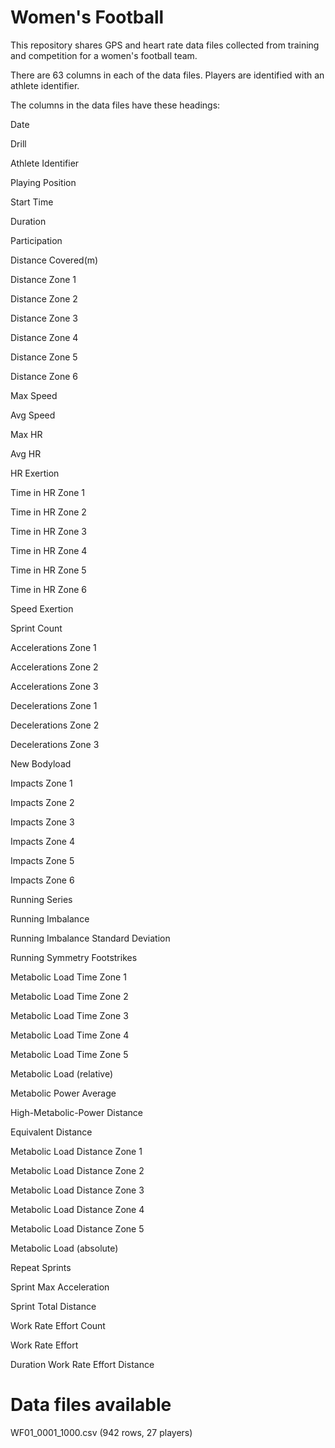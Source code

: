 Women's Football
================
This repository shares GPS and heart rate data files collected from training and competition for a women's football team.

There are 63 columns in each of the data files. Players are identified with an athlete identifier.

The columns in the data files have these headings:

Date	

Drill	

Athlete Identifier

Playing Position	

Start Time	

Duration	

Participation	

Distance Covered(m)	

Distance Zone 1	

Distance Zone 2	

Distance Zone 3	

Distance Zone 4	

Distance Zone 5	

Distance Zone 6	

Max Speed	

Avg Speed	

Max HR	

Avg HR	

HR Exertion

Time in HR Zone 1	

Time in HR Zone 2	

Time in HR Zone 3	

Time in HR Zone 4	

Time in HR Zone 5	

Time in HR Zone 6	

Speed Exertion	

Sprint Count	

Accelerations Zone 1	

Accelerations Zone 2	

Accelerations Zone 3	

Decelerations Zone 1	

Decelerations Zone 2	

Decelerations Zone 3	

New Bodyload	

Impacts Zone 1	

Impacts Zone 2

Impacts Zone 3	

Impacts Zone 4	

Impacts Zone 5	

Impacts Zone 6	

Running Series	

Running Imbalance	

Running Imbalance Standard Deviation	

Running Symmetry Footstrikes	

Metabolic Load Time Zone 1	

Metabolic Load Time Zone 2	

Metabolic Load Time Zone 3	

Metabolic Load Time Zone 4	

Metabolic Load Time Zone 5	

Metabolic Load (relative)	

Metabolic Power Average	

High-Metabolic-Power Distance

Equivalent Distance	

Metabolic Load Distance Zone 1	

Metabolic Load Distance Zone 2	

Metabolic Load Distance Zone 3	

Metabolic Load Distance Zone 4	

Metabolic Load Distance Zone 5	

Metabolic Load (absolute)	

Repeat Sprints	

Sprint Max Acceleration	

Sprint Total Distance	

Work Rate Effort Count	

Work Rate Effort 

Duration Work Rate Effort Distance

Data files available
====================
WF01_0001_1000.csv (942 rows, 27 players)
